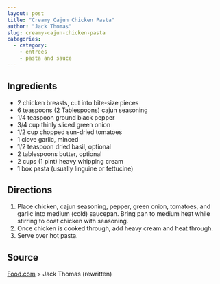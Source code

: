 ```yaml
---
layout: post
title: "Creamy Cajun Chicken Pasta"
author: "Jack Thomas"
slug: creamy-cajun-chicken-pasta
categories:
  - category:
    - entrees
    - pasta and sauce
---
```


## Ingredients

- 2 chicken breasts, cut into bite-size pieces
- 6 teaspoons (2 Tablespoons) cajun seasoning
- 1/4 teaspoon ground black pepper
- 3/4 cup thinly sliced green onion
- 1/2 cup chopped sun-dried tomatoes
- 1 clove garlic, minced
- 1/2 teaspoon dried basil, optional
- 2 tablespoons butter, optional
- 2 cups (1 pint) heavy whipping cream
- 1 box pasta (usually linguine or fettucine)

## Directions

1. Place chicken, cajun seasoning, pepper, green onion, tomatoes, and garlic into medium (cold) saucepan. Bring pan to medium heat while stirring to coat chicken with seasoning.
2. Once chicken is cooked through, add heavy cream and heat through.
3. Serve over hot pasta.

## Source

[Food.com](http://www.food.com/recipe/creamy-cajun-chicken-pasta-39087) > Jack Thomas (rewritten)
